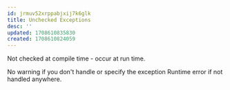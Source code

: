 ```yaml
---
id: jrmuv52xrppabjxij7k6glk
title: Unchecked Exceptions
desc: ''
updated: 1708610835830
created: 1708610824059
---
```


Not checked at compile time - occur at run time.

No warning if you don't handle or specify the exception
Runtime error if not handled anywhere.
